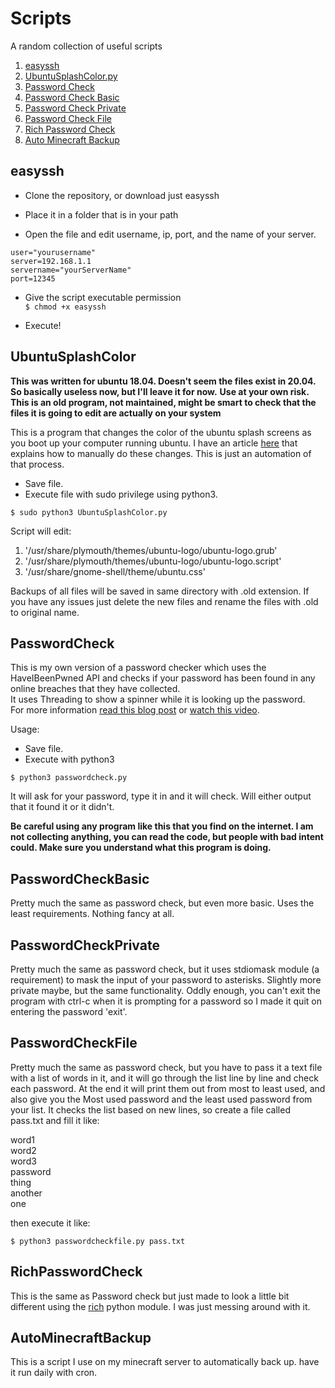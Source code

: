 # Scripts
A random collection of useful scripts

1. [easyssh](#easyssh)
2. [UbuntuSplashColor.py](#UbuntuSplashColor)
3. [Password Check](#PasswordCheck)
4. [Password Check Basic](#PasswordCheckBasic)
5. [Password Check Private](#PasswordCheckPrivate)
6. [Password Check File](#PasswordCheckFile)
7. [Rich Password Check](#RichPasswordCheck)
8. [Auto Minecraft Backup](#AutoMinecraftBackup)
## easyssh

- Clone the repository, or download just easyssh  

- Place it in a folder that is in your path  

- Open the file and edit username, ip, port, and the name of your server.

```
user="yourusername"
server=192.168.1.1
servername="yourServerName"
port=12345
```
- Give the script executable permission  
`$ chmod +x easyssh`

- Execute!

## UbuntuSplashColor

**This was written for ubuntu 18.04. Doesn't seem the files exist in 20.04. So basically useless now, but I'll leave it for now.**
**Use at your own risk. This is an old program, not maintained, might be smart to check that the files it is going to edit are actually on your system**

This is a program that changes the color of the ubuntu splash screens as you boot up your computer running ubuntu.
I have an article [here](https://unclassed.ca/2019/change-ubuntu-color-manually/) that explains how to manually do these changes. This is just an automation of that process.


- Save file.
- Execute file with sudo privilege using python3.

```
$ sudo python3 UbuntuSplashColor.py
```

Script will edit:
  1. '/usr/share/plymouth/themes/ubuntu-logo/ubuntu-logo.grub'
  2. '/usr/share/plymouth/themes/ubuntu-logo/ubuntu-logo.script'
  3. '/usr/share/gnome-shell/theme/ubuntu.css'

Backups of all files will be saved in same directory with .old extension.
If you have any issues just delete the new files and rename the files with .old to original name.

## PasswordCheck

This is my own version of a password checker which uses the HaveIBeenPwned API and checks if your password has been found in any online breaches that they have collected.  
It uses Threading to show a spinner while it is looking up the password.  
For more information [read this blog post](https://unclassed.ca/2021/simple-password-check/) or [watch this video](https://www.youtube.com/watch?v=hhUb5iknVJs).

Usage:

- Save file.
- Execute with python3

```
$ python3 passwordcheck.py
```

It will ask for your password, type it in and it will check. Will either output that it found it or it didn't.

**Be careful using any program like this that you find on the internet. I am not collecting anything, you can read the code, but people with bad intent could. Make sure you understand what this program is doing.**

## PasswordCheckBasic  

Pretty much the same as password check, but even more basic. Uses the least requirements. Nothing fancy at all.   


## PasswordCheckPrivate

Pretty much the same as password check, but it uses stdiomask module (a requirement) to mask the input of your password to asterisks. Slightly more private maybe, but the same functionality. Oddly enough, you can't exit the program with ctrl-c when it is prompting for a password so I made it quit on entering the password 'exit'.  

## PasswordCheckFile
Pretty much the same as password check, but you have to pass it a text file with a list of words in it, and it will go through the list line by line and check each password. At the end it will print them out from most to least used, and also give you the Most used password and the least used password from your list. It checks the list based on new lines, so create a file called pass.txt and fill it like:  
  
word1  
word2  
word3  
password  
thing  
another  
one    

then execute it like:  

```
$ python3 passwordcheckfile.py pass.txt
```

## RichPasswordCheck

This is the same as Password check but just made to look a little bit different using the [rich](https://github.com/willmcgugan/rich) python module. I was just messing around with it. 

## AutoMinecraftBackup  

This is a script I use on my minecraft server to automatically back up. have it run daily with cron. 
